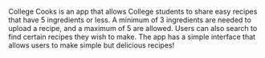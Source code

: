 College Cooks is an app that allows College students to share easy recipes that have 5 ingredients or less. A minimum of 3 ingredients are 
needed to upload a recipe, and a maximum of 5 are allowed. Users can also search to find certain recipes they wish to make. The app
has a simple interface that allows users to make simple but delicious recipes!
